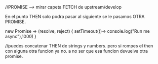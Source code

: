 
//PROMISE --> mirar capeta FETCH de upstream/develop

En el punto THEN solo podra pasar al siguiente se le pasamos OTRA PROMISE.

new Promise -> (resolve, reject) {
    setTimeout(()=> console.log("Run me async"),1000)
}

//puedes concatenar THEN de strings y numbers. pero si rompes el then con alguna otra funcion ya no.
a no ser que esa funcion devuelva otra promise.
